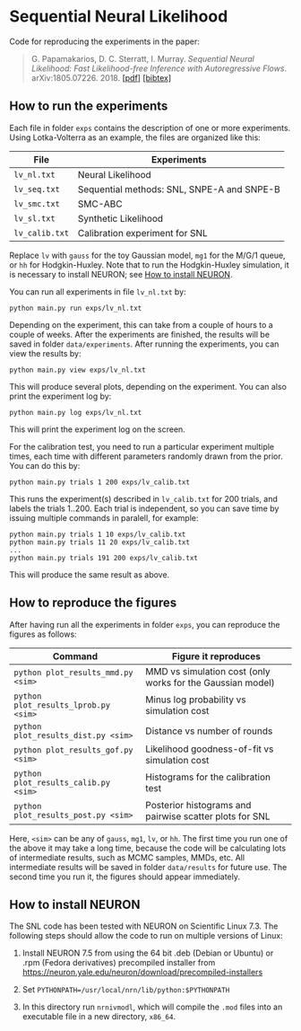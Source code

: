 # Sequential Neural Likelihood

Code for reproducing the experiments in the paper:

> G. Papamakarios, D. C. Sterratt, I. Murray. _Sequential Neural Likelihood: Fast Likelihood-free Inference with Autoregressive Flows_. arXiv:1805.07226. 2018.
> [[pdf]](https://arxiv.org/pdf/1805.07226.pdf) [[bibtex]](http://homepages.inf.ed.ac.uk/s1459647/bibtex/snl.bib)

## How to run the experiments

Each file in folder `exps` contains the description of one or more experiments. Using Lotka-Volterra as an example, the files are organized like this:

File           | Experiments
---------------|------------
`lv_nl.txt`    | Neural Likelihood
`lv_seq.txt`   | Sequential methods: SNL, SNPE-A and SNPE-B
`lv_smc.txt`   | SMC-ABC
`lv_sl.txt`    | Synthetic Likelihood
`lv_calib.txt` | Calibration experiment for SNL

Replace `lv` with `gauss` for the toy Gaussian model, `mg1` for the M/G/1 queue, or `hh` for Hodgkin-Huxley.  Note that to run the Hodgkin-Huxley simulation, it is necessary to install NEURON; see [How to install NEURON](#how-to-install-neuron).

You can run all experiments in file `lv_nl.txt` by:
```
python main.py run exps/lv_nl.txt
```
Depending on the experiment, this can take from a couple of hours to a couple of weeks.
After the experiments are finished, the results will be saved in folder `data/experiments`.
After running the experiments, you can view the results by:
```
python main.py view exps/lv_nl.txt
```
This will produce several plots, depending on the experiment.
You can also print the experiment log by:
```
python main.py log exps/lv_nl.txt
```
This will print the experiment log on the screen.

For the calibration test, you need to run a particular experiment multiple times, each time with different parameters randomly drawn from the prior. You can do this by:
```
python main.py trials 1 200 exps/lv_calib.txt
```
This runs the experiment(s) described in `lv_calib.txt` for 200 trials, and labels the trials 1..200. Each trial is independent, so you can save time by issuing multiple commands in paralell, for example:
```
python main.py trials 1 10 exps/lv_calib.txt
python main.py trials 11 20 exps/lv_calib.txt
...
python main.py trials 191 200 exps/lv_calib.txt
```
This will produce the same result as above.

## How to reproduce the figures

After having run all the experiments in folder `exps`, you can reproduce the figures as follows:

Command                                | Figure it reproduces
---------------------------------------|----------------------------
`python plot_results_mmd.py <sim>`     | MMD vs simulation cost (only works for the Gaussian model)
`python plot_results_lprob.py <sim>`   | Minus log probability vs simulation cost
`python plot_results_dist.py <sim>`    | Distance vs number of rounds
`python plot_results_gof.py <sim>`     | Likelihood goodness-of-fit vs simulation cost
`python plot_results_calib.py <sim>`   | Histograms for the calibration test
`python plot_results_post.py <sim>`    | Posterior histograms and pairwise scatter plots for SNL

Here, `<sim>` can be any of `gauss`, `mg1`, `lv`, or `hh`. The first time you run one of the above it may take a long time, because the code will be calculating lots of intermediate results, such as MCMC samples, MMDs, etc. All intermediate results will be saved in folder `data/results` for future use. The second time you run it, the figures should appear immediately.

## How to install NEURON

The SNL code has been tested with NEURON on Scientific Linux 7.3. The following steps should allow the code to run on multiple versions of Linux:

1. Install NEURON 7.5 from using the 64 bit .deb (Debian or Ubuntu) or .rpm (Fedora derivatives) precompiled installer from https://neuron.yale.edu/neuron/download/precompiled-installers

2. Set `PYTHONPATH=/usr/local/nrn/lib/python:$PYTHONPATH`

3. In this directory run `nrnivmodl`, which will compile the `.mod` files into an executable file in a new directory, `x86_64`.
